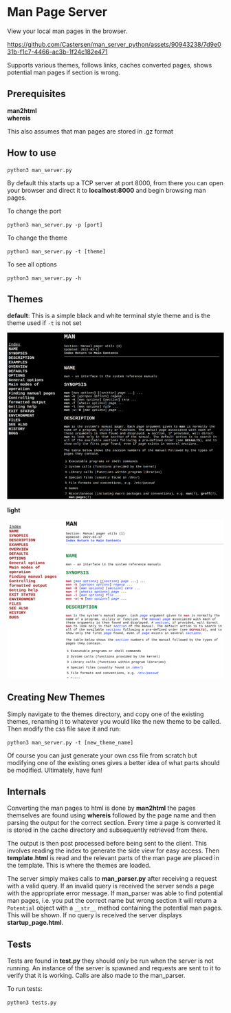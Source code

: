 # Man Page Server

View your local man pages in the browser.

https://github.com/Castersen/man_server_python/assets/90943238/7d9e031b-f1c7-4466-ac3b-1f24c182e471

Supports various themes, follows links, caches converted pages, shows potential man pages if section is wrong.

## Prerequisites 

<b>man2html</b>  
<b>whereis</b>  

This also assumes that man pages are stored in .gz format

## How to use

`python3 man_server.py`  

By default this starts up a TCP server at port 8000,
from there you can open your browser and direct it to <b>localhost:8000</b> and begin browsing man pages.

To change the port

`python3 man_server.py -p [port]`

To change the theme

`python3 man_server.py -t [theme]`

To see all options

`python3 man_server.py -h`

## Themes

<b>default</b>: This is a simple black and white terminal style theme and is the theme used if `-t` is not set

<img src="showcase/dark-theme.png">

<b>light</b>

<img src="showcase/light-theme.png">

## Creating New Themes

Simply navigate to the themes directory, and copy one of the existing themes, renaming it to whatever you would like the new theme to be called. Then modify the css file save it and run:

`python3 man_server.py -t [new_theme_name]`

Of course you can just generate your own css file from scratch but modifying one of the existing ones gives a better idea of what parts should be modified. Ultimately, have fun!

## Internals

Converting the man pages to html is done by <b>man2html</b> the pages themselves are found using <b>whereis</b> followed by the page name and then parsing the output for the correct section. Every time a page is converted it is stored in the cache directory and subsequently retrieved from there.

The output is then post processed before being sent to the client. This involves reading the index to generate the side view for easy access. Then <b>template.html</b> is read and the relevant parts of the man page are placed in the template. This is where the themes are loaded.

The server simply makes calls to <b>man_parser.py</b> after receiving a request with a valid query. If an invalid query is received the server sends a page with the appropriate error message. If man_parser was able to find potential man pages, i.e. you put the correct name but wrong section it will return a `Potential` object with a `__str__` method containing the potential man pages. This will be shown. If no query is received the server displays <b>startup_page.html</b>.

## Tests

Tests are found in <b>test.py</b> they should only be run when the server is not running. An instance of the server is spawned and requests are sent to it to verify that it is working. Calls are also made to the man_parser.

To run tests:

`python3 tests.py`
